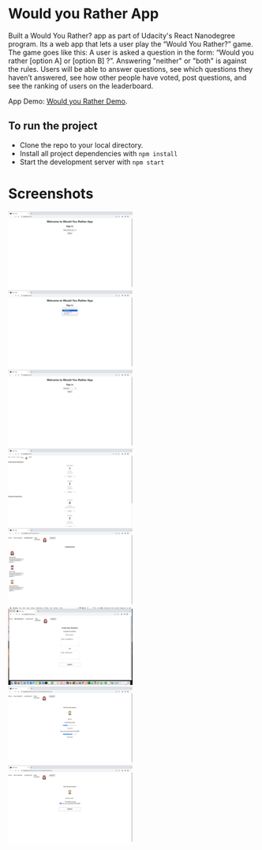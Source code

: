 # Would you Rather App

Built a Would You Rather? app as part of Udacity's React Nanodegree program. Its a web app that lets a user play the “Would You Rather?” game. The game goes like this: A user is asked a question in the form: “Would you rather [option A] or [option B] ?”. Answering "neither" or "both" is against the rules. Users will be able to answer questions, see which questions they haven’t answered, see how other people have voted, post questions, and see the ranking of users on the leaderboard.

App Demo: [Would you Rather Demo](https://www.youtube.com/watch?v=xfmSkLAL__Q&t=1s).

## To run the project

* Clone the repo to your local directory.
* Install all project dependencies with `npm install`
* Start the development server with `npm start`

# Screenshots

<img src='./signInPage.png' height='50%' width='50%' alt='Sign In Page Screenshot' />
<img src='./userList.png' height='50%' width='50%' alt='Users Screenshot' />
<img src='./userSelected.png' height='50%' width='50%' alt='Selected User Screenshot' />
<img src='./loginPage.png' height='50%' width='50%' alt='Logged In Screenshot' />
<img src='./leaderBoardPage.png' height='50%' width='50%' alt='Leader Board Screenshot' />
<img src='./createNewQuestion.png' height='50%' width='50%' alt='Add Question Screenshot' />
<img src='./pollResultDisplay.png' height='50%' width='50%' alt='Answered Poll Results Display Screenshot' />
<img src='./questionScreen.png' height='50%' width='50%' alt='Unanswered Question Screenshot' />
